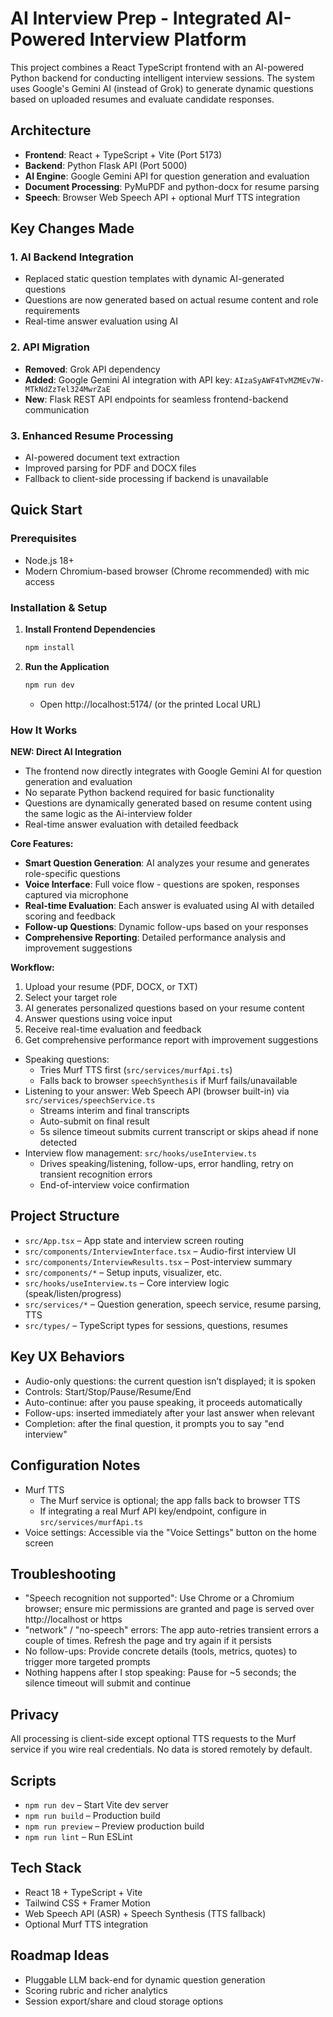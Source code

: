 # AI Interview Prep - Integrated AI-Powered Interview Platform

This project combines a React TypeScript frontend with an AI-powered Python backend for conducting intelligent interview sessions. The system uses Google's Gemini AI (instead of Grok) to generate dynamic questions based on uploaded resumes and evaluate candidate responses.

## Architecture

- **Frontend**: React + TypeScript + Vite (Port 5173)
- **Backend**: Python Flask API (Port 5000)  
- **AI Engine**: Google Gemini API for question generation and evaluation
- **Document Processing**: PyMuPDF and python-docx for resume parsing
- **Speech**: Browser Web Speech API + optional Murf TTS integration

## Key Changes Made

### 1. AI Backend Integration
- Replaced static question templates with dynamic AI-generated questions
- Questions are now generated based on actual resume content and role requirements
- Real-time answer evaluation using AI

### 2. API Migration
- **Removed**: Grok API dependency
- **Added**: Google Gemini AI integration with API key: `AIzaSyAWF4TvMZMEv7W-MTkNdZzTel324MwrZaE`
- **New**: Flask REST API endpoints for seamless frontend-backend communication

### 3. Enhanced Resume Processing
- AI-powered document text extraction
- Improved parsing for PDF and DOCX files
- Fallback to client-side processing if backend is unavailable

## Quick Start

### Prerequisites
- Node.js 18+
- Modern Chromium-based browser (Chrome recommended) with mic access

### Installation & Setup
1. **Install Frontend Dependencies**
   ```bash
   npm install
   ```

2. **Run the Application**
   ```bash
   npm run dev
   ```
   - Open http://localhost:5174/ (or the printed Local URL)

### How It Works

**NEW: Direct AI Integration**
- The frontend now directly integrates with Google Gemini AI for question generation and evaluation
- No separate Python backend required for basic functionality
- Questions are dynamically generated based on resume content using the same logic as the Ai-interview folder
- Real-time answer evaluation with detailed feedback

**Core Features:**
- **Smart Question Generation**: AI analyzes your resume and generates role-specific questions
- **Voice Interface**: Full voice flow - questions are spoken, responses captured via microphone
- **Real-time Evaluation**: Each answer is evaluated using AI with detailed scoring and feedback
- **Follow-up Questions**: Dynamic follow-ups based on your responses
- **Comprehensive Reporting**: Detailed performance analysis and improvement suggestions

**Workflow:**
1. Upload your resume (PDF, DOCX, or TXT)
2. Select your target role
3. AI generates personalized questions based on your resume content
4. Answer questions using voice input
5. Receive real-time evaluation and feedback
6. Get comprehensive performance report with improvement suggestions
- Speaking questions:
  - Tries Murf TTS first (`src/services/murfApi.ts`)
  - Falls back to browser `speechSynthesis` if Murf fails/unavailable
- Listening to your answer: Web Speech API (browser built-in) via `src/services/speechService.ts`
  - Streams interim and final transcripts
  - Auto-submit on final result
  - 5s silence timeout submits current transcript or skips ahead if none detected
- Interview flow management: `src/hooks/useInterview.ts`
  - Drives speaking/listening, follow-ups, error handling, retry on transient recognition errors
  - End-of-interview voice confirmation

## Project Structure
- `src/App.tsx` – App state and interview screen routing
- `src/components/InterviewInterface.tsx` – Audio-first interview UI
- `src/components/InterviewResults.tsx` – Post-interview summary
- `src/components/*` – Setup inputs, visualizer, etc.
- `src/hooks/useInterview.ts` – Core interview logic (speak/listen/progress)
- `src/services/*` – Question generation, speech service, resume parsing, TTS
- `src/types/` – TypeScript types for sessions, questions, resumes

## Key UX Behaviors
- Audio-only questions: the current question isn’t displayed; it is spoken
- Controls: Start/Stop/Pause/Resume/End
- Auto-continue: after you pause speaking, it proceeds automatically
- Follow-ups: inserted immediately after your last answer when relevant
- Completion: after the final question, it prompts you to say "end interview"

## Configuration Notes
- Murf TTS
  - The Murf service is optional; the app falls back to browser TTS
  - If integrating a real Murf API key/endpoint, configure in `src/services/murfApi.ts`
- Voice settings: Accessible via the "Voice Settings" button on the home screen

## Troubleshooting
- "Speech recognition not supported": Use Chrome or a Chromium browser; ensure mic permissions are granted and page is served over http://localhost or https
- "network" / "no-speech" errors: The app auto-retries transient errors a couple of times. Refresh the page and try again if it persists
- No follow-ups: Provide concrete details (tools, metrics, quotes) to trigger more targeted prompts
- Nothing happens after I stop speaking: Pause for ~5 seconds; the silence timeout will submit and continue

## Privacy
All processing is client-side except optional TTS requests to the Murf service if you wire real credentials. No data is stored remotely by default.

## Scripts
- `npm run dev` – Start Vite dev server
- `npm run build` – Production build
- `npm run preview` – Preview production build
- `npm run lint` – Run ESLint

## Tech Stack
- React 18 + TypeScript + Vite
- Tailwind CSS + Framer Motion
- Web Speech API (ASR) + Speech Synthesis (TTS fallback)
- Optional Murf TTS integration

## Roadmap Ideas
- Pluggable LLM back-end for dynamic question generation
- Scoring rubric and richer analytics
- Session export/share and cloud storage options

